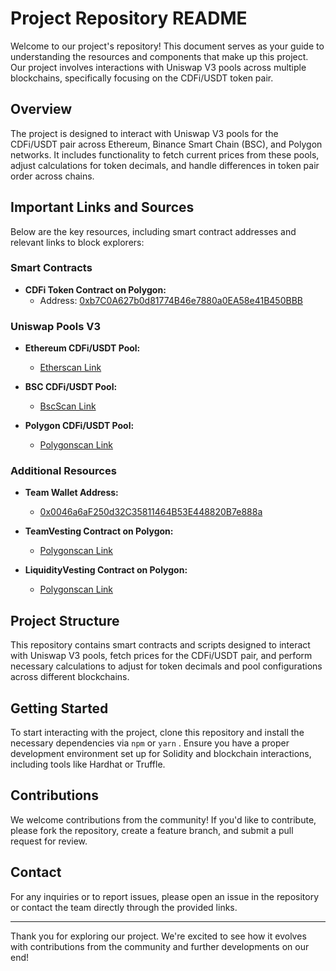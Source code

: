 # Project Repository README

Welcome to our project's repository! This document serves as your guide to understanding the resources and components that make up this project. Our project involves interactions with Uniswap V3 pools across multiple blockchains, specifically focusing on the CDFi/USDT token pair.

## Overview

The project is designed to interact with Uniswap V3 pools for the CDFi/USDT pair across Ethereum, Binance Smart Chain (BSC), and Polygon networks. It includes functionality to fetch current prices from these pools, adjust calculations for token decimals, and handle differences in token pair order across chains.

## Important Links and Sources

Below are the key resources, including smart contract addresses and relevant links to block explorers:

### Smart Contracts

- **CDFi Token Contract on Polygon:**
  - Address: [0xb7C0A627b0d81774B46e7880a0EA58e41B450BBB](https://polygonscan.com/address/0xb7C0A627b0d81774B46e7880a0EA58e41B450BBB#code)

### Uniswap Pools V3

- **Ethereum CDFi/USDT Pool:**
  - [Etherscan Link](https://etherscan.io/address/0x25B2Be69272cAe9ABe33bB6B82491a1Ca91dF153)
  
- **BSC CDFi/USDT Pool:**
  - [BscScan Link](https://bscscan.com/address/0x6639986CBEbe3933Ba97d4510CFD7556e0Db8E2e)
  
- **Polygon CDFi/USDT Pool:**
  - [Polygonscan Link](https://polygonscan.com/address/0x57aA271dF20bf4D1b80DaD5b04592005e8A194ea)

### Additional Resources

- **Team Wallet Address:**
  - [0x0046a6aF250d32C35811464B53E448820B7e888a](https://polygonscan.com/address/0x0046a6aF250d32C35811464B53E448820B7e888a)

- **TeamVesting Contract on Polygon:**
  - [Polygonscan Link](https://polygonscan.com/address/0xCac9B7C9e6b4B8F06A0Dee55910593969996434F)
  
- **LiquidityVesting Contract on Polygon:**
  - [Polygonscan Link](https://polygonscan.com/address/0xD8AF17237cFeCba31D951b94797Ca31810C5870D)

## Project Structure

This repository contains smart contracts and scripts designed to interact with Uniswap V3 pools, fetch prices for the CDFi/USDT pair, and perform necessary calculations to adjust for token decimals and pool configurations across different blockchains.

## Getting Started

To start interacting with the project, clone this repository and install the necessary dependencies via  `npm`  or  `yarn` . Ensure you have a proper development environment set up for Solidity and blockchain interactions, including tools like Hardhat or Truffle.

## Contributions

We welcome contributions from the community! If you'd like to contribute, please fork the repository, create a feature branch, and submit a pull request for review.

## Contact

For any inquiries or to report issues, please open an issue in the repository or contact the team directly through the provided links.

---

Thank you for exploring our project. We're excited to see how it evolves with contributions from the community and further developments on our end!